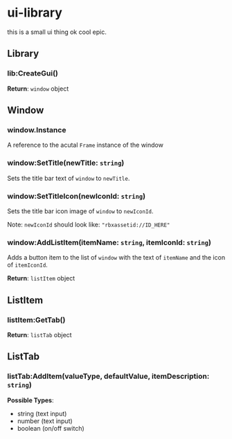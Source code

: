 # ui-library

this is a small ui thing ok cool epic.

## Library

### lib:CreateGui()

**Return**: `window` object

## Window

### window.Instance

A reference to the acutal `Frame` instance of the window

### window:SetTitle(newTitle: `string`)

Sets the title bar text of `window` to `newTitle`.

### window:SetTitleIcon(newIconId: `string`)

Sets the title bar icon image of `window` to `newIconId`.

Note: `newIconId` should look like: `"rbxassetid://ID_HERE"`

### window:AddListItem(itemName: `string`, itemIconId: `string`)

Adds a button item to the list of `window` with the text of `itemName` and the icon of `itemIconId`.

**Return**: `listItem` object

## ListItem

### listItem:GetTab()

**Return**: `listTab` object

## ListTab

### listTab:AddItem(valueType, defaultValue, itemDescription: `string`)

**Possible Types**:
- string (text input)
- number (text input)
- boolean (on/off switch)
